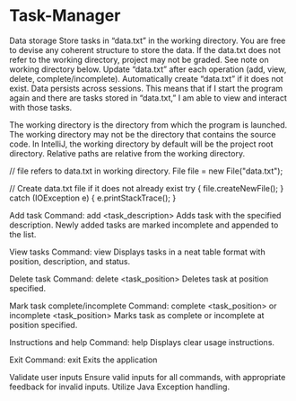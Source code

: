 # Task-Manager
Data storage
Store tasks in “data.txt” in the working directory. You are free to devise any coherent structure to store the data. If the data.txt does not refer to the working directory, project may not be graded. See note on working directory below. 
Update “data.txt” after each operation (add, view, delete, complete/incomplete).
Automatically create “data.txt” if it does not exist. 
Data persists across sessions. This means that if I start the program again and there are tasks stored in “data.txt,” I am able to view and interact with those tasks. 

The working directory is the directory from which the program is launched. The working directory may not be the directory that contains the source code. In IntelliJ, the working directory by default will be the project root directory. Relative paths are relative from the working directory. 

// file refers to data.txt in working directory. 
File file = new File("data.txt");

// Create data.txt file if it does not already exist
try {
   file.createNewFile();
} catch (IOException e) {
   e.printStackTrace();
}



Add task
Command: add <task_description>
Adds task with the specified description. 
Newly added tasks are marked incomplete and appended to the list. 

View tasks
Command: view
Displays tasks in a neat table format with position, description, and status. 

Delete task
Command: delete <task_position>
Deletes task at position specified. 

Mark task complete/incomplete
Command: complete <task_position> or incomplete <task_position>
Marks task as complete or incomplete at position specified. 

Instructions and help
Command: help
Displays clear usage instructions. 

Exit
Command: exit
Exits the application

Validate user inputs
Ensure valid inputs for all commands, with appropriate feedback for invalid inputs. Utilize Java Exception handling. 

